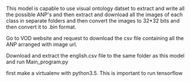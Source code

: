 This model is capable to use visual ontology datset to extract and write all the possible ANP's and then extract and download all the images of each class in separate folders and then convert the images to 32*32 bits and then convert it to .bin format.


Go to VOD website and request to download the csv file containing all the ANP arranged with image url.

Download and extract the english.csv file to the same folder as this model and run Main_program.py


first make a virtualenv with python3.5.  This is important to run tensorflow
